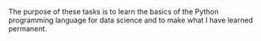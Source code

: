 The purpose of these tasks is to learn the basics of the Python programming language for data science and to make what I have learned permanent.
